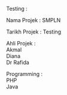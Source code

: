 Testing : <br>

Nama Projek : SMPLN <br>

Tarikh  Projek : Testing <br>

Ahli  Projek : <br>
Akmal <br>
Diana <br>
Dr Rafida <br>

Programming : <br>
PHP<br>
Java<br>

